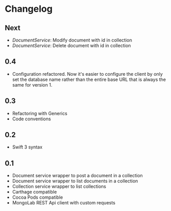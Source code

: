 # Changelog

## Next

* *DocumentService*: Modify document with id in collection
* *DocumentService*: Delete document with id in collection

## 0.4

* Configuration refactored. Now it's easier to configure the client by only set the database name rather than the entire base URL that is always the same for version 1.

## 0.3

* Refactoring with Generics
* Code conventions

## 0.2

* Swift 3 syntax

## 0.1

* Document service wrapper to post a document in a collection
* Document service wrapper to list documents in a collection
* Collection service wrapper to list collections
* Carthage compatible
* Cocoa Pods compatible
* MongoLab REST Api client with custom requests
